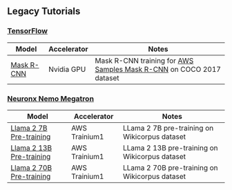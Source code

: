 ## Legacy Tutorials


### [TensorFlow](https://www.tensorflow.org/)


| Model      | Accelerator | Notes |
| ----------- | ----------- | -------- |
| [Mask R-CNN](./maskrcnn/README.md)     | Nvidia GPU | Mask R-CNN training for [AWS Samples Mask R-CNN](https://github.com/aws-samples/mask-rcnn-tensorflow)  on COCO 2017 dataset   |


### [Neuronx Nemo Megatron](https://github.com/aws-neuron/neuronx-nemo-megatron)


| Model      | Accelerator | Notes |
| ----------- | ----------- | -------- |
| [Llama 2 7B Pre-training](./neuronx-nemo-megatron/llama2_7b/README.md)    | AWS Trainium1 | LLama 2 7B pre-training on Wikicorpus dataset     |
| [Llama 2 13B Pre-training](./neuronx-nemo-megatron/llama2_13b/README.md)   | AWS Trainium1  | LLama 2 13B pre-training on Wikicorpus dataset   |
| [Llama 2 70B Pre-training](./neuronx-nemo-megatron/llama2_70b/README.md)    | AWS Trainium1  | LLama 2 70B pre-training on Wikicorpus dataset    |

